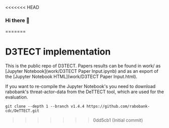 <<<<<<< HEAD
### Hi there 👋

<!--
**d3tect/d3tect** is a ✨ _special_ ✨ repository because its `README.md` (this file) appears on your GitHub profile.

Here are some ideas to get you started:

- 🔭 I’m currently working on ...
- 🌱 I’m currently learning ...
- 👯 I’m looking to collaborate on ...
- 🤔 I’m looking for help with ...
- 💬 Ask me about ...
- 📫 How to reach me: ...
- 😄 Pronouns: ...
- ⚡ Fun fact: ...
-->
=======
# D3TECT implementation
This is the public repo of D3TECT. Papers results can be found in work/ as [Jupyter Notebook](work/D3TECT Paper Input.ipynb) and as an export of the [Jupyter Notebook HTML](work/D3TECT Paper Input.html).

If you want to re-compile the Jupyter Notebook's you need to download rabobank's threat-actor-data from the DeTTECT tool, which are used for the evaluation.

```
git clone --depth 1 --branch v1.4.4 https://github.com/rabobank-cdc/DeTTECT.git 
```
>>>>>>> 0dd5cb1 (Initial commit)
